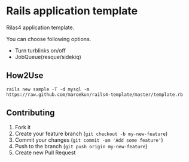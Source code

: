 # Rails application template

Rilas4 application template.

You can choose following options.

* Turn turblinks on/off
* JobQueue(resque/sidekiq)

## How2Use

```
rails new sample -T -d mysql -m https://raw.github.com/maroekun/rails4-template/master/template.rb
```

## Contributing

1. Fork it
2. Create your feature branch (`git checkout -b my-new-feature`)
3. Commit your changes (`git commit -am 'Add some feature'`)
4. Push to the branch (`git push origin my-new-feature`)
5. Create new Pull Request
